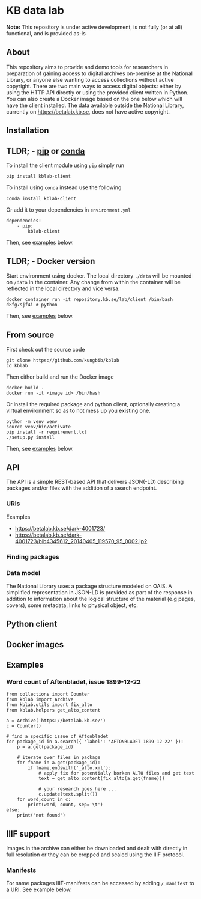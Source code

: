 # KB data lab

**Note:** This repository is under active development, is not fully (or at all) functional, and is provided as-is

## About

This repository aims to provide and demo tools for researchers in preparation of gaining access to digital archives on-premise at the National Library, or anyone else wanting to access collections without active copyright. There are two main ways to access digital objects: either by using the HTTP API directly or using the provided client written in Python. You can also create a Docker image based on the one below which will have the client installed. The data available outside the National Library, currently on https://betalab.kb.se, does not have active copyright.

## Installation

## TLDR; - [pip](https://pypi.org/) or [conda](https://www.anaconda.com/distribution/)

To install the client module using `pip` simply run
```
pip install kblab-client
```

To install using `conda` instead use the following
```
conda install kblab-client
```

Or add it to your dependencies in `environment.yml`
```
dependencies:
    - pip:
        kblab-client
```

Then, see [examples](#examples) below.

## TLDR; - Docker version

Start environment using docker. The local directory `./data` will be mounted on `/data` in the container. Any change from within the container will be reflected in the local directory and vice versa.
```
docker container run -it repository.kb.se/lab/client /bin/bash
d8fg7sjf4i # python
```

Then, see [examples](#examples) below.

## From source

First check out the source code
```
git clone https://github.com/kungbib/kblab
cd kblab
```

Then either build and run the Docker image 
```
docker build .
docker run -it <image id> /bin/bash
```

Or install the required package and python client, optionally creating a virtual environment so as to not mess up you existing one.
```
python -m venv venv
source venv/bin/activate
pip install -r requirement.txt
./setup.py install
```

Then, see [examples](#examples) below.

## API

The API is a simple REST-based API that delivers JSON(-LD) describing packages and/or files with the addition of a search endpoint.

### URIs

Examples
- https://betalab.kb.se/dark-4001723/
- https://betalab.kb.se/dark-4001723/bib4345612_20140405_119570_95_0002.jp2

### Finding packages

### Data model

The National Library uses a package structure modeled on OAIS. A simplified representation in JSON-LD is provided as part of the response in addition to information about the logical structure of the material (e.g pages, covers), some metadata, links to physical object, etc.

## Python client

## Docker images

## Examples

### Word count of Aftonbladet, issue 1899-12-22
```
from collections import Counter
from kblab import Archive
from kblab.utils import fix_alto
from kblab.helpers get_alto_content

a = Archive('https://betalab.kb.se/')
c = Counter()

# find a specific issue of Aftonbladet
for package_id in a.search({ 'label': 'AFTONBLADET 1899-12-22' }):
    p = a.get(package_id)

    # iterate over files in package
    for fname in a.get(package_id):
        if fname.endswith('_alto.xml'):
            # apply fix for potentially borken ALTO files and get text
            text = get_alto_content(fix_alto(a.get(fname)))
            
            # your research goes here ...
            c.update(text.split())
    for word,count in c:
        print(word, count, sep='\t')
else:
    print('not found')

```

## IIIF support

Images in the archive can either be downloaded and dealt with directly in full resolution or they can be cropped and scaled using the IIIF protocol.

### Manifests

For same packages IIIF-manifests can be accessed by adding `/_manifest` to a URI. See example below.


